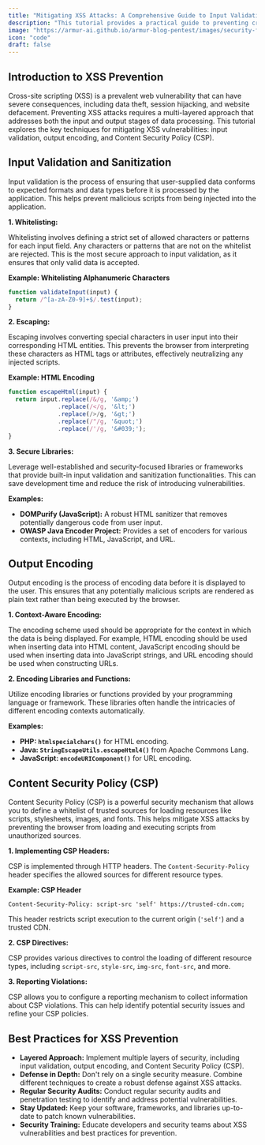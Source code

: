 ```yaml
---
title: "Mitigating XSS Attacks: A Comprehensive Guide to Input Validation, Output Encoding, and Content Security Policy"
description: "This tutorial provides a practical guide to preventing cross-site scripting (XSS) attacks by implementing robust input validation, output encoding, and Content Security Policy (CSP)."
image: "https://armur-ai.github.io/armur-blog-pentest/images/security-fundamentals.png"
icon: "code"
draft: false
---
```

## Introduction to XSS Prevention

Cross-site scripting (XSS) is a prevalent web vulnerability that can have severe consequences, including data theft, session hijacking, and website defacement. Preventing XSS attacks requires a multi-layered approach that addresses both the input and output stages of data processing. This tutorial explores the key techniques for mitigating XSS vulnerabilities: input validation, output encoding, and Content Security Policy (CSP).

## Input Validation and Sanitization

Input validation is the process of ensuring that user-supplied data conforms to expected formats and data types before it is processed by the application. This helps prevent malicious scripts from being injected into the application.

**1. Whitelisting:**

Whitelisting involves defining a strict set of allowed characters or patterns for each input field. Any characters or patterns that are not on the whitelist are rejected. This is the most secure approach to input validation, as it ensures that only valid data is accepted.

**Example: Whitelisting Alphanumeric Characters**

```javascript
function validateInput(input) {
  return /^[a-zA-Z0-9]+$/.test(input);
}
```

**2. Escaping:**

Escaping involves converting special characters in user input into their corresponding HTML entities. This prevents the browser from interpreting these characters as HTML tags or attributes, effectively neutralizing any injected scripts.

**Example: HTML Encoding**

```javascript
function escapeHtml(input) {
  return input.replace(/&/g, '&amp;')
              .replace(/</g, '&lt;')
              .replace(/>/g, '&gt;')
              .replace(/"/g, '&quot;')
              .replace(/'/g, '&#039;');
}
```

**3. Secure Libraries:**

Leverage well-established and security-focused libraries or frameworks that provide built-in input validation and sanitization functionalities. This can save development time and reduce the risk of introducing vulnerabilities.

**Examples:**

* **DOMPurify (JavaScript):**  A robust HTML sanitizer that removes potentially dangerous code from user input.
* **OWASP Java Encoder Project:** Provides a set of encoders for various contexts, including HTML, JavaScript, and URL.


## Output Encoding

Output encoding is the process of encoding data before it is displayed to the user. This ensures that any potentially malicious scripts are rendered as plain text rather than being executed by the browser.

**1. Context-Aware Encoding:**

The encoding scheme used should be appropriate for the context in which the data is being displayed. For example, HTML encoding should be used when inserting data into HTML content, JavaScript encoding should be used when inserting data into JavaScript strings, and URL encoding should be used when constructing URLs.

**2. Encoding Libraries and Functions:**

Utilize encoding libraries or functions provided by your programming language or framework. These libraries often handle the intricacies of different encoding contexts automatically.

**Examples:**

* **PHP: `htmlspecialchars()`** for HTML encoding.
* **Java: `StringEscapeUtils.escapeHtml4()`** from Apache Commons Lang.
* **JavaScript:  `encodeURIComponent()`** for URL encoding.

## Content Security Policy (CSP)

Content Security Policy (CSP) is a powerful security mechanism that allows you to define a whitelist of trusted sources for loading resources like scripts, stylesheets, images, and fonts. This helps mitigate XSS attacks by preventing the browser from loading and executing scripts from unauthorized sources.

**1. Implementing CSP Headers:**

CSP is implemented through HTTP headers. The `Content-Security-Policy` header specifies the allowed sources for different resource types.

**Example: CSP Header**

```
Content-Security-Policy: script-src 'self' https://trusted-cdn.com; 
```

This header restricts script execution to the current origin (`'self'`) and a trusted CDN.

**2. CSP Directives:**

CSP provides various directives to control the loading of different resource types, including `script-src`, `style-src`, `img-src`, `font-src`, and more.

**3. Reporting Violations:**

CSP allows you to configure a reporting mechanism to collect information about CSP violations. This can help identify potential security issues and refine your CSP policies.


## Best Practices for XSS Prevention

* **Layered Approach:** Implement multiple layers of security, including input validation, output encoding, and Content Security Policy (CSP).
* **Defense in Depth:**  Don't rely on a single security measure. Combine different techniques to create a robust defense against XSS attacks.
* **Regular Security Audits:** Conduct regular security audits and penetration testing to identify and address potential vulnerabilities.
* **Stay Updated:** Keep your software, frameworks, and libraries up-to-date to patch known vulnerabilities.
* **Security Training:** Educate developers and security teams about XSS vulnerabilities and best practices for prevention.